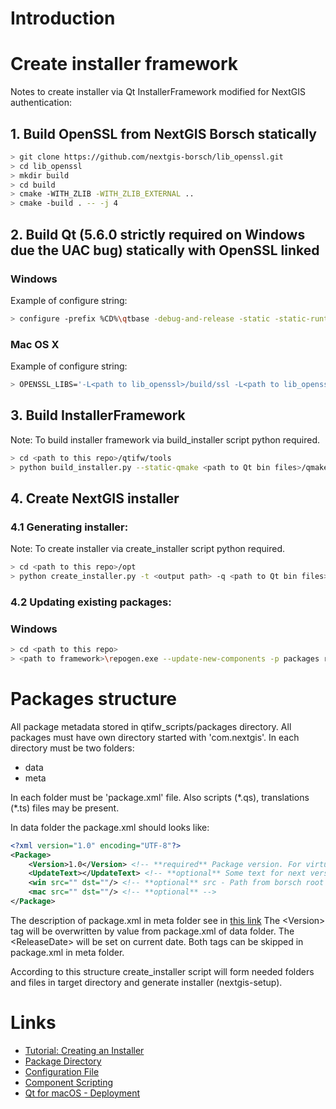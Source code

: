 # Introduction

# Create installer framework

Notes to create installer via Qt InstallerFramework modified for NextGIS
authentication:

## 1. Build OpenSSL from NextGIS Borsch statically

```bash
> git clone https://github.com/nextgis-borsch/lib_openssl.git
> cd lib_openssl
> mkdir build
> cd build
> cmake -WITH_ZLIB -WITH_ZLIB_EXTERNAL ..
> cmake -build . -- -j 4
```

## 2. Build Qt (5.6.0 strictly required on Windows due the UAC bug) statically with OpenSSL linked

### Windows

Example of configure string:

```bash
> configure -prefix %CD%\qtbase -debug-and-release -static -static-runtime -opensource -platform win32-msvc2013 -target xp -accessibility -no-opengl -no-icu -no-sql-sqlite -no-qml-debug -nomake examples -nomake tests -skip qtactiveqt -skip qtlocation -skip qtmultimedia -skip qtserialport -skip qtsensors -skip qtxmlpatterns -skip qtquickcontrols -skip qtquickcontrols2 -skip qt3d -openssl -openssl-linked -I <path to lib_openssl>\include -L <path to lib_openssl>\lib -L "C:\Program Files\Microsoft SDKs\Windows\v7.1\Lib" -l Gdi32 -l User32
```

### Mac OS X

Example of configure string:

```bash
> OPENSSL_LIBS='-L<path to lib_openssl>/build/ssl -L<path to lib_openssl>/lib_openssl/build/crypto -lsslstatic -lcryptostatic' ./configure -prefix $PWD/qtbase -release -static -opensource -confirm-license -accessibility -no-opengl -no-icu -no-sql-sqlite -no-qml-debug -nomake examples -nomake tests -skip qtactiveqt -skip qtlocation -skip qtmultimedia -skip qtserialport -skip qtsensors -skip qtxmlpatterns -skip qtquickcontrols -skip qtquickcontrols2 -skip qt3d -openssl-linked -I <path to lib_openssl>/lib_openssl/build/include -L<path to lib_openssl>/lib_openssl/build/ssl -L<path to lib_openssl>/lib_openssl/build/crypto
```

## 3. Build InstallerFramework

Note: To build installer framework via build_installer script python required.

```bash
> cd <path to this repo>/qtifw/tools
> python build_installer.py --static-qmake <path to Qt bin files>/qmake --make make --targetdir <path to build directory> --qt_menu_nib <path to static QT>/qtbase/src/plugins/platforms/cocoa
```

## 4. Create NextGIS installer

### 4.1 Generating installer:

Note: To create installer via create_installer script python required.

```bash
> cd <path to this repo>/opt
> python create_installer.py -t <output path> -q <path to Qt bin files> -s <path to packages sources root (borsch root)>
```

### 4.2 Updating existing packages:

### Windows
```bash
> cd <path to this repo>
> <path to framework>\repogen.exe --update-new-components -p packages repository-free
```

# Packages structure

All package metadata stored in qtifw_scripts/packages directory. All packages must
have own directory started with 'com.nextgis'. In each directory must be two
folders:
* data
* meta

In each folder must be 'package.xml' file. Also scripts (\*.qs), translations
(\*.ts) files may be present.

In data folder the package.xml should looks like:

```xml
<?xml version="1.0" encoding="UTF-8"?>
<Package>
    <Version>1.0</Version> <!-- **required** Package version. For virtual package usually 1.0. For real package in form of major.minor.patch-build -->
    <UpdateText></UpdateText> <!-- **optional** Some text for next version or build -->
    <win src="" dst=""/> <!-- **optional** src - Path from borsch root directory for install files. dst - path in package folder to copy install files -->
    <mac src="" dst=""/> <!-- **optional** -->
</Package>
```

The description of package.xml in meta folder see in [this link](http://doc.qt.io/qtinstallerframework/ifw-component-description.html#package-directory-structure)
The \<Version\> tag will be overwritten by value from package.xml of data folder.
The \<ReleaseDate\> will be set on current date. Both tags can be skipped in package.xml
in meta folder.

According to this structure create_installer script will form needed folders and
files in target directory and generate installer (nextgis-setup).

# Links

* [Tutorial: Creating an Installer](http://doc.qt.io/qtinstallerframework/ifw-tutorial.html)
* [Package Directory](http://doc.qt.io/qtinstallerframework/ifw-component-description.html#package-directory-structure)
* [Configuration File](http://doc.qt.io/qtinstallerframework/ifw-globalconfig.html)
* [Component Scripting](http://doc.qt.io/qtinstallerframework/scripting.html)
* [Qt for macOS - Deployment](http://doc.qt.io/qt-5/osx-deployment.html)

